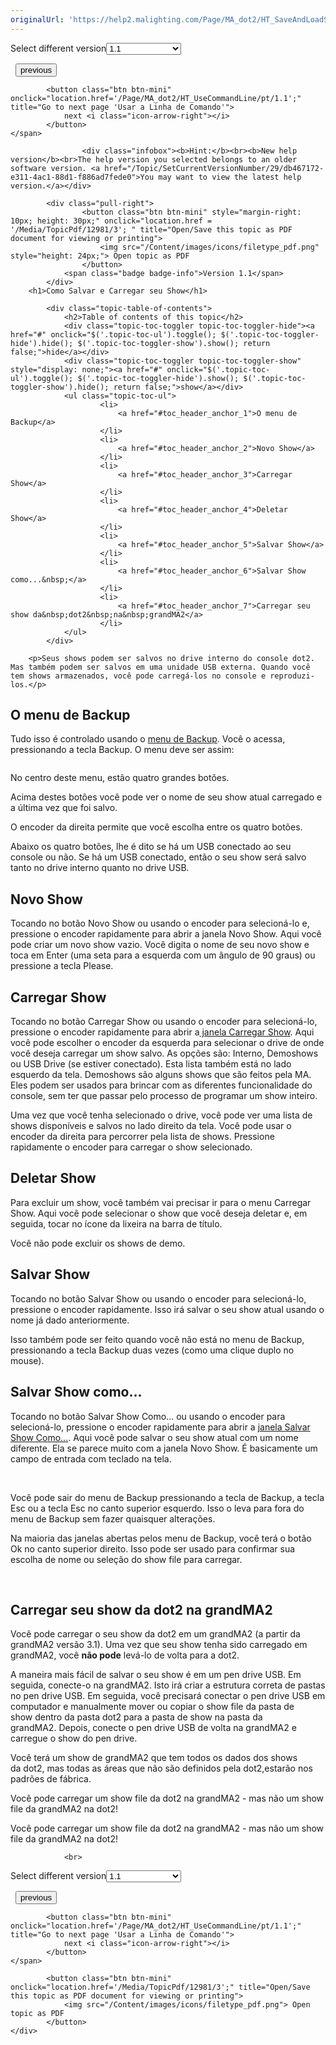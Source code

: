 ```yaml
---
originalUrl: 'https://help2.malighting.com/Page/MA_dot2/HT_SaveAndLoadShow/pt/1.1'
---
```


<div class="topic-navigation">

<div class="pull-right">
	<span class="pull-left">


<div class="pull-left">
<form action="/Topic/SetCurrentVersionNumber" class="form-inline" id="frmTagSelector" method="post">	<span class="form-mini">
		<div class="input-prepend"><span class="add-on">Select different version</span><select autocomplete="off" id="versionNumberId" name="versionNumberId" onchange="$(this).closest('#frmTagSelector').submit();" style="width: 120px;"><option value="">- latest -</option>
<option selected="selected" value="3">1.1</option>
<option value="7">1.2</option>
<option value="12">1.3</option>
<option value="16">1.5</option>
<option value="29">1.9</option>
</select></div>
		<input data-val="true" data-val-number="The field Int32 must be a number." data-val-required="The Int32 field is required." id="ProductId" name="ProductId" type="hidden" value="7">
		<input id="CurrentGuid" name="CurrentGuid" type="hidden" value="db467172-e311-4ac1-88d1-f886ad7fede0">
	</span>
</form></div>&nbsp;	</span>
	<span class="pull-right" style="white-space: nowrap;">
			<button class="btn btn-mini" onclick="location.href='/Page/MA_dot2/HT_AddAndPatchFixtures/pt/1.1'; " title="Go to previous page 'Adicionar, Patchear, Alterar e Deletar Fixtures'">
				<i class="icon-arrow-left"></i> previous
			</button>

			<button class="btn btn-mini" onclick="location.href='/Page/MA_dot2/HT_UseCommandLine/pt/1.1';" title="Go to next page 'Usar a Linha de Comando'">
				next <i class="icon-arrow-right"></i> 
			</button>
	</span>
</div>
<div class="clear-fix" style="margin-bottom: 10px"></div>
</div>

					<div class="infobox"><b>Hint:</b><br><b>New help version</b><br>The help version you selected belongs to an older software version. <a href="/Topic/SetCurrentVersionNumber/29/db467172-e311-4ac1-88d1-f886ad7fede0">You may want to view the latest help version.</a></div>

			<div class="pull-right">
					<button class="btn btn-mini" style="margin-right: 10px; height: 30px;" onclick="location.href = '/Media/TopicPdf/12981/3'; " title="Open/Save this topic as PDF document for viewing or printing">
						<img src="/Content/images/icons/filetype_pdf.png" style="height: 24px;"> Open topic as PDF
					</button>
				<span class="badge badge-info">Version 1.1</span>
			</div>
		<h1>Como Salvar e Carregar seu Show</h1>

			<div class="topic-table-of-contents">
				<h2>Table of contents of this topic</h2>
				<div class="topic-toc-toggler topic-toc-toggler-hide"><a href="#" onclick="$('.topic-toc-ul').toggle(); $('.topic-toc-toggler-hide').hide(); $('.topic-toc-toggler-show').show(); return false;">hide</a></div>
				<div class="topic-toc-toggler topic-toc-toggler-show" style="display: none;"><a href="#" onclick="$('.topic-toc-ul').toggle(); $('.topic-toc-toggler-hide').show(); $('.topic-toc-toggler-show').hide(); return false;">show</a></div>
				<ul class="topic-toc-ul">
						<li>
							<a href="#toc_header_anchor_1">O menu de Backup</a>
						</li>
						<li>
							<a href="#toc_header_anchor_2">Novo Show</a>
						</li>
						<li>
							<a href="#toc_header_anchor_3">Carregar Show</a>
						</li>
						<li>
							<a href="#toc_header_anchor_4">Deletar Show</a>
						</li>
						<li>
							<a href="#toc_header_anchor_5">Salvar Show</a>
						</li>
						<li>
							<a href="#toc_header_anchor_6">Salvar Show como...&nbsp;</a>
						</li>
						<li>
							<a href="#toc_header_anchor_7">Carregar seu show da&nbsp;dot2&nbsp;na&nbsp;grandMA2</a>
						</li>
				</ul>
			</div>

		<p>Seus shows podem ser salvos no drive interno do console dot2. Mas também podem ser salvos em uma unidade USB externa. Quando você tem shows armazenados, você pode carregá-los no console e reproduzi-los.</p>

<a name="toc_header_anchor_1" id="toc_header_anchor_1" class="topic-toc-item"></a><h2>O menu de Backup</h2>

<p>Tudo isso é controlado usando o <a href="/Topic/5d5d00a0-b599-4a3a-a721-dfb17aa65b28">menu de Backup</a>. Você o&nbsp;acessa, pressionando a tecla <span class="hardkey">Backup</span>. O menu deve ser assim:</p>

<p><img alt="" src="/Media/Image/backup_3.png"></p>

<p>No centro deste menu, estão quatro grandes botões.</p>

<p>Acima destes botões você pode ver o nome de seu show atual carregado e a última vez que foi salvo.</p>

<p>O encoder da direita permite que você escolha entre os quatro botões.</p>

<p>Abaixo os quatro botões, lhe é dito se há um USB conectado ao seu console ou não. Se há um USB conectado, então o seu show será salvo tanto no drive interno quanto no drive USB.</p>

<a name="toc_header_anchor_2" id="toc_header_anchor_2" class="topic-toc-item"></a><h2>Novo Show</h2>

<p>Tocando no botão <span class="softkey">Novo Show</span> ou usando o encoder para selecioná-lo e, pressione o encoder rapidamente para abrir a janela Novo Show. Aqui você pode criar um novo show vazio. Você digita o nome de seu novo show e toca em <span class="softkey">Enter</span> (uma seta para a esquerda com um ângulo de 90 graus) ou pressione a tecla <span class="hardkey">Please</span>.</p>

<a name="toc_header_anchor_3" id="toc_header_anchor_3" class="topic-toc-item"></a><h2>Carregar Show</h2>

<p>Tocando no botão <span class="softkey">Carregar Show</span> ou usando o encoder para selecioná-lo, pressione o encoder rapidamente para abrir a<a href="/Topic/5376c636-64ff-4c67-887c-a81e7532afea"> janela Carregar Show</a>. Aqui você pode escolher o encoder da esquerda para selecionar o drive de onde você deseja carregar um show salvo. As opções são: Interno, Demoshows ou USB Drive (se estiver conectado). Esta lista também está no lado esquerdo da tela. Demoshows são alguns shows que são feitos pela MA. Eles podem ser usados para brincar com as diferentes funcionalidade do console, sem ter que passar pelo processo de programar um show inteiro.</p>

<p>Uma vez que você tenha selecionado o drive, você pode ver uma lista de shows disponíveis e salvos no lado direito da tela. Você pode usar o encoder da direita para percorrer pela lista de shows. Pressione rapidamente o encoder para carregar o show selecionado.</p>

<a name="toc_header_anchor_4" id="toc_header_anchor_4" class="topic-toc-item"></a><h2>Deletar Show</h2>

<p>Para excluir um show, você também vai precisar ir para o menu Carregar Show. Aqui você pode selecionar o show que você deseja deletar e, em seguida, tocar no ícone da lixeira na barra de título.</p>

<p>Você não pode excluir os shows de demo.</p>

<a name="toc_header_anchor_5" id="toc_header_anchor_5" class="topic-toc-item"></a><h2>Salvar Show</h2>

<p>Tocando no botão <span class="softkey">Salvar Show</span> ou usando o encoder para selecioná-lo, pressione o encoder rapidamente. Isso irá salvar o&nbsp;seu show atual usando o nome já dado anteriormente.</p>

<div class="tip">Isso também pode ser feito quando você não está no menu de Backup, pressionando a tecla <span class="hardkey">Backup</span> duas vezes (como uma clique duplo no mouse).</div>

<a name="toc_header_anchor_6" id="toc_header_anchor_6" class="topic-toc-item"></a><h2>Salvar Show como...&nbsp;</h2>

<p>Tocando no botão <span class="softkey">Salvar Show Como...</span> ou usando o encoder para selecioná-lo, pressione o encoder rapidamente para abrir a <a href="/Topic/4d7a4649-e1b0-4fdc-9000-f43d7fbc8d7d">janela Salvar Show Como...</a>. Aqui você pode salvar o seu show atual com um nome diferente. Ela se parece muito com a janela Novo Show. É basicamente um campo de entrada com teclado na tela.</p>

<p>&nbsp;</p>

<p>Você pode sair do menu de Backup pressionando a tecla de <span class="hardkey">Backup</span>, a tecla <span class="hardkey">​Esc</span> ou a tecla <span class="softkey">Esc</span> no canto superior esquerdo. Isso o leva para fora do menu de Backup sem fazer quaisquer alterações.</p>

<p>Na maioria das janelas abertas pelos menu de Backup, você terá o botão <span class="softkey">​Ok</span>&nbsp;no canto superior direito. Isso pode ser usado para confirmar sua escolha de nome ou seleção do show file para carregar.</p>

<p>&nbsp;</p>

<a name="toc_header_anchor_7" id="toc_header_anchor_7" class="topic-toc-item"></a><h2>Carregar seu show da&nbsp;dot2&nbsp;na&nbsp;grandMA2</h2>

<p>Você pode carregar o seu show da dot2 em um grandMA2 (a partir da grandMA2 versão 3.1). Uma vez que seu show tenha sido carregado em grandMA2, você <strong>não pode</strong> levá-lo de volta para a dot2.</p>

<p>A maneira mais fácil de salvar o seu show é em um pen drive USB. Em seguida, conecte-o na grandMA2. Isto irá criar a estrutura correta de pastas no pen drive USB. Em seguida, você precisará&nbsp;conectar o&nbsp;pen drive&nbsp;USB&nbsp;em computador e manualmente mover ou copiar o&nbsp;show file&nbsp;da pasta&nbsp;de show&nbsp;dentro da pasta dot2 para a pasta&nbsp;de show&nbsp;na pasta&nbsp;da grandMA2.&nbsp;Depois, conecte o&nbsp;pen&nbsp;drive USB de volta&nbsp;na&nbsp;grandMA2 e carregue&nbsp;o show&nbsp;do pen drive.</p>

<p>Você&nbsp;terá&nbsp;um show&nbsp;de&nbsp;grandMA2 que tem&nbsp;todos os dados dos&nbsp;shows da&nbsp;dot2, mas todas as áreas que não são definidos pela&nbsp;dot2,estarão&nbsp;nos padrões de fábrica.</p>

<p>Você pode carregar&nbsp;um show file da&nbsp;dot2&nbsp;na&nbsp;grandMA2 - mas não um&nbsp;show file da&nbsp;grandMA2 na dot2!</p>

<div class="restriction">Você pode carregar&nbsp;um show file da&nbsp;dot2&nbsp;na&nbsp;grandMA2&nbsp;- mas não um&nbsp;show file da&nbsp;grandMA2&nbsp;na&nbsp;dot2!&nbsp;</div>


				<br>
<div class="topic-navigation">

<div class="pull-right">
	<span class="pull-left">


<div class="pull-left">
<form action="/Topic/SetCurrentVersionNumber" class="form-inline" id="frmTagSelector" method="post">	<span class="form-mini">
		<div class="input-prepend"><span class="add-on">Select different version</span><select autocomplete="off" id="versionNumberId" name="versionNumberId" onchange="$(this).closest('#frmTagSelector').submit();" style="width: 120px;"><option value="">- latest -</option>
<option selected="selected" value="3">1.1</option>
<option value="7">1.2</option>
<option value="12">1.3</option>
<option value="16">1.5</option>
<option value="29">1.9</option>
</select></div>
		<input data-val="true" data-val-number="The field Int32 must be a number." data-val-required="The Int32 field is required." id="ProductId" name="ProductId" type="hidden" value="7">
		<input id="CurrentGuid" name="CurrentGuid" type="hidden" value="db467172-e311-4ac1-88d1-f886ad7fede0">
	</span>
</form></div>&nbsp;	</span>
	<span class="pull-right" style="white-space: nowrap;">
			<button class="btn btn-mini" onclick="location.href='/Page/MA_dot2/HT_AddAndPatchFixtures/pt/1.1'; " title="Go to previous page 'Adicionar, Patchear, Alterar e Deletar Fixtures'">
				<i class="icon-arrow-left"></i> previous
			</button>

			<button class="btn btn-mini" onclick="location.href='/Page/MA_dot2/HT_UseCommandLine/pt/1.1';" title="Go to next page 'Usar a Linha de Comando'">
				next <i class="icon-arrow-right"></i> 
			</button>
	</span>
</div>
	<div class="clear-fix"></div>
	<div class="pull-right">
	
			<button class="btn btn-mini" onclick="location.href='/Media/TopicPdf/12981/3';" title="Open/Save this topic as PDF document for viewing or printing">
				<img src="/Content/images/icons/filetype_pdf.png"> Open topic as PDF
			</button>
	</div>
<div class="clear-fix" style="margin-bottom: 10px"></div>
</div>

	
